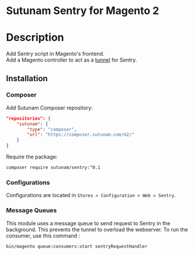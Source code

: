 Sutunam Sentry for Magento 2
===================================

# Description

Add Sentry script in Magento's frontend.  
Add a Magento controller to act as a [tunnel](https://docs.sentry.io/platforms/javascript/troubleshooting/#dealing-with-ad-blockers) for Sentry.

## Installation
### Composer

Add Sutunam Composer repository:

```json
"repositories": {
    "sutunam": {
        "type": "composer",
        "url": "https://composer.sutunam.com/m2/"
    }
}
```

Require the package:

```bash
composer require sutunam/sentry:^0.1
```

### Configurations

Configurations are located in `Stores > Configuration > Web > Sentry`.

### Message Queues

This module uses a message queue to send request to Sentry in the background.
This prevents the tunnel to overload the webserver.
To run the consumer, use this command :

```bash
bin/magento queue:consumers:start sentryRequestHandler
```
